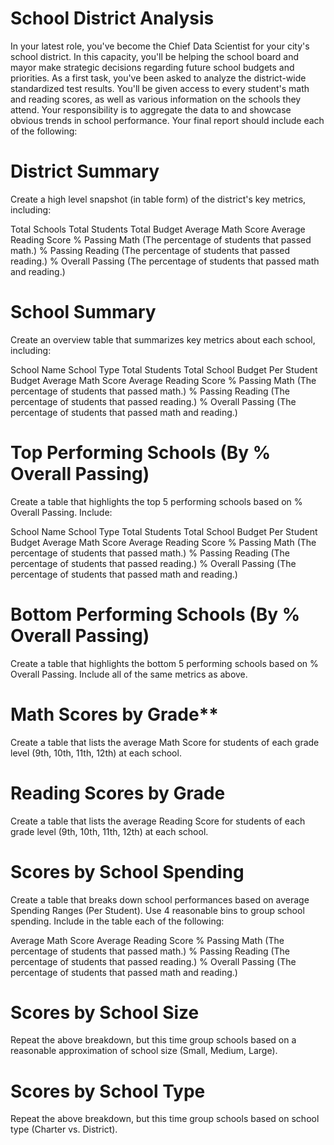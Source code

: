# School District Analysis

In your latest role, you've become the Chief Data Scientist for your city's school district. In this capacity, you'll be helping the  school board and mayor make strategic decisions regarding future school budgets and priorities.
As a first task, you've been asked to analyze the district-wide standardized test results. You'll be given access to every student's math and reading scores, as well as various information on the schools they attend. Your responsibility is to aggregate the data to and showcase obvious trends in school performance.
Your final report should include each of the following:

# District Summary

Create a high level snapshot (in table form) of the district's key metrics, including:

Total Schools
Total Students
Total Budget
Average Math Score
Average Reading Score
% Passing Math (The percentage of students that passed math.)
% Passing Reading (The percentage of students that passed reading.)
% Overall Passing (The percentage of students that passed math and reading.)




# School Summary

Create an overview table that summarizes key metrics about each school, including:

School Name
School Type
Total Students
Total School Budget
Per Student Budget
Average Math Score
Average Reading Score
% Passing Math (The percentage of students that passed math.)
% Passing Reading (The percentage of students that passed reading.)
% Overall Passing (The percentage of students that passed math and reading.)




# Top Performing Schools (By % Overall Passing)

Create a table that highlights the top 5 performing schools based on % Overall Passing. Include:

School Name
School Type
Total Students
Total School Budget
Per Student Budget
Average Math Score
Average Reading Score
% Passing Math (The percentage of students that passed math.)
% Passing Reading (The percentage of students that passed reading.)
% Overall Passing (The percentage of students that passed math and reading.)




# Bottom Performing Schools (By % Overall Passing)

Create a table that highlights the bottom 5 performing schools based on % Overall Passing. Include all of the same metrics as above.


# Math Scores by Grade**

Create a table that lists the average Math Score for students of each grade level (9th, 10th, 11th, 12th) at each school.


# Reading Scores by Grade

Create a table that lists the average Reading Score for students of each grade level (9th, 10th, 11th, 12th) at each school.


# Scores by School Spending

Create a table that breaks down school performances based on average Spending Ranges (Per Student). Use 4 reasonable bins to group school spending. Include in the table each of the following:

Average Math Score
Average Reading Score
% Passing Math (The percentage of students that passed math.)
% Passing Reading (The percentage of students that passed reading.)
% Overall Passing (The percentage of students that passed math and reading.)




# Scores by School Size

Repeat the above breakdown, but this time group schools based on a reasonable approximation of school size (Small, Medium, Large).


# Scores by School Type

Repeat the above breakdown, but this time group schools based on school type (Charter vs. District).
